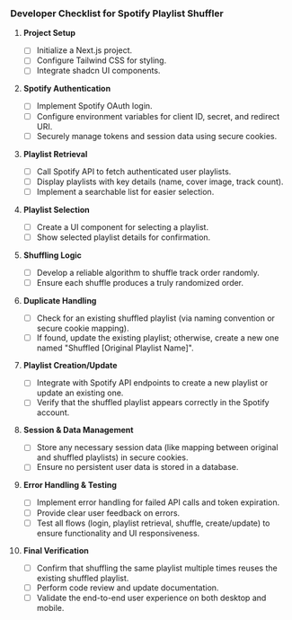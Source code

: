 ### Developer Checklist for Spotify Playlist Shuffler

1. **Project Setup**

    - [ ] Initialize a Next.js project.
    - [ ] Configure Tailwind CSS for styling.
    - [ ] Integrate shadcn UI components.

2. **Spotify Authentication**

    - [ ] Implement Spotify OAuth login.
    - [ ] Configure environment variables for client ID, secret, and redirect URI.
    - [ ] Securely manage tokens and session data using secure cookies.

3. **Playlist Retrieval**

    - [ ] Call Spotify API to fetch authenticated user playlists.
    - [ ] Display playlists with key details (name, cover image, track count).
    - [ ] Implement a searchable list for easier selection.

4. **Playlist Selection**

    - [ ] Create a UI component for selecting a playlist.
    - [ ] Show selected playlist details for confirmation.

5. **Shuffling Logic**

    - [ ] Develop a reliable algorithm to shuffle track order randomly.
    - [ ] Ensure each shuffle produces a truly randomized order.

6. **Duplicate Handling**

    - [ ] Check for an existing shuffled playlist (via naming convention or secure cookie mapping).
    - [ ] If found, update the existing playlist; otherwise, create a new one named "Shuffled [Original Playlist Name]".

7. **Playlist Creation/Update**

    - [ ] Integrate with Spotify API endpoints to create a new playlist or update an existing one.
    - [ ] Verify that the shuffled playlist appears correctly in the Spotify account.

8. **Session & Data Management**

    - [ ] Store any necessary session data (like mapping between original and shuffled playlists) in secure cookies.
    - [ ] Ensure no persistent user data is stored in a database.

9. **Error Handling & Testing**

    - [ ] Implement error handling for failed API calls and token expiration.
    - [ ] Provide clear user feedback on errors.
    - [ ] Test all flows (login, playlist retrieval, shuffle, create/update) to ensure functionality and UI responsiveness.

10. **Final Verification**
    - [ ] Confirm that shuffling the same playlist multiple times reuses the existing shuffled playlist.
    - [ ] Perform code review and update documentation.
    - [ ] Validate the end-to-end user experience on both desktop and mobile.
